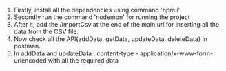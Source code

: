 1. Firstly, install all the dependencies using command 'npm i'
2. Secondly run the command 'nodemon' for running the project
3. After it, add the /importCsv at the end of the main url for inserting all the data from the CSV file.
4. Now check all the API(addData, getData, updateData, deleteData) in postman.
5. In addData and updateData , content-type - application/x-www-form-urlencoded with all the required data

